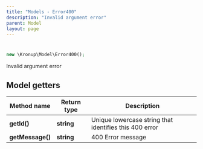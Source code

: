 ```yaml
---
title: "Models - Error400"
description: "Invalid argument error"
parent: Model
layout: page
---
```


# 

```php
new \Kronup\Model\Error400();
```

Invalid argument error

## Model getters

Method name | Return type | Description
------------ | ------------- | -------------
**getId()** | **string** | Unique lowercase string that identifies this 400 error
**getMessage()** | **string** | 400 Error message

